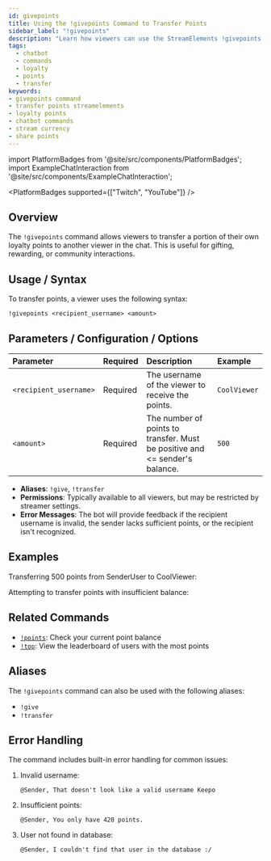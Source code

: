 ```yaml
---
id: givepoints
title: Using the !givepoints Command to Transfer Points
sidebar_label: "!givepoints"
description: "Learn how viewers can use the StreamElements !givepoints command to transfer their loyalty points to other users in chat."
tags:
  - chatbot
  - commands
  - loyalty
  - points
  - transfer
keywords:
- givepoints command
- transfer points streamelements
- loyalty points
- chatbot commands
- stream currency
- share points
---
```


import PlatformBadges from '@site/src/components/PlatformBadges';
import ExampleChatInteraction from '@site/src/components/ExampleChatInteraction';

<PlatformBadges supported={["Twitch", "YouTube"]} />

## Overview

The `!givepoints` command allows viewers to transfer a portion of their own loyalty points to another viewer in the chat. This is useful for gifting, rewarding, or community interactions.

## Usage / Syntax

To transfer points, a viewer uses the following syntax:

```
!givepoints <recipient_username> <amount>
```

## Parameters / Configuration / Options

| Parameter              | Required | Description                                                                | Example     |
| :--------------------- | :------- | :------------------------------------------------------------------------- | :---------- |
| `<recipient_username>` | Required | The username of the viewer to receive the points.                          | `CoolViewer`|
| `<amount>`             | Required | The number of points to transfer. Must be positive and &lt;= sender's balance. | `500`       |

- **Aliases**: `!give`, `!transfer`
- **Permissions**: Typically available to all viewers, but may be restricted by streamer settings.
- **Error Messages**: The bot will provide feedback if the recipient username is invalid, the sender lacks sufficient points, or the recipient isn't recognized.

## Examples

Transferring 500 points from SenderUser to CoolViewer:

<ExampleChatInteraction
  inputPersona="viewer"
  inputUsernameOverride="SenderUser"
  inputMessage="!givepoints CoolViewer 500"
  outputMessage="@SenderUser transferred 500 points to CoolViewer!"
/>

Attempting to transfer points with insufficient balance:

<ExampleChatInteraction
  inputPersona="viewer"
  inputUsernameOverride="SenderUser"
  inputMessage="!givepoints CoolViewer 10000"
  outputMessage="@SenderUser, You only have 500 points."
/>

## Related Commands

- [`!points`](points.md): Check your current point balance
- [`!top`](top.md): View the leaderboard of users with the most points

## Aliases

The `!givepoints` command can also be used with the following aliases:
- `!give`
- `!transfer`

## Error Handling

The command includes built-in error handling for common issues:

1. Invalid username:
   ```
   @Sender, That doesn't look like a valid username Keepo
   ```

2. Insufficient points:
   ```
   @Sender, You only have 420 points.
   ```

3. User not found in database:
   ```
   @Sender, I couldn't find that user in the database :/
   ```

